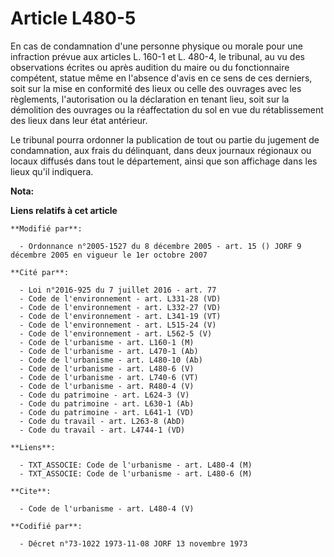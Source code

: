 # Article L480-5

En cas de condamnation d'une personne physique ou morale pour une infraction prévue aux articles L. 160-1 et L. 480-4, le
tribunal, au vu des observations écrites ou après audition du maire ou du fonctionnaire compétent, statue même en l'absence
d'avis en ce sens de ces derniers, soit sur la mise en conformité des lieux ou celle des ouvrages avec les règlements,
l'autorisation ou la déclaration en tenant lieu, soit sur la démolition des ouvrages ou la réaffectation du sol en vue du
rétablissement des lieux dans leur état antérieur. 

Le tribunal pourra ordonner la publication de tout ou partie du jugement de condamnation, aux frais du délinquant, dans deux
journaux régionaux ou locaux diffusés dans tout le département, ainsi que son affichage dans les lieux qu'il indiquera.

**Nota:**



**Liens relatifs à cet article**

	**Modifié par**:

	  - Ordonnance n°2005-1527 du 8 décembre 2005 - art. 15 () JORF 9 décembre 2005 en vigueur le 1er octobre 2007

	**Cité par**:

	  - Loi n°2016-925 du 7 juillet 2016 - art. 77
	  - Code de l'environnement - art. L331-28 (VD)
	  - Code de l'environnement - art. L332-27 (VD)
	  - Code de l'environnement - art. L341-19 (VT)
	  - Code de l'environnement - art. L515-24 (V)
	  - Code de l'environnement - art. L562-5 (V)
	  - Code de l'urbanisme - art. L160-1 (M)
	  - Code de l'urbanisme - art. L470-1 (Ab)
	  - Code de l'urbanisme - art. L480-10 (Ab)
	  - Code de l'urbanisme - art. L480-6 (V)
	  - Code de l'urbanisme - art. L740-6 (VT)
	  - Code de l'urbanisme - art. R480-4 (V)
	  - Code du patrimoine - art. L624-3 (V)
	  - Code du patrimoine - art. L630-1 (Ab)
	  - Code du patrimoine - art. L641-1 (VD)
	  - Code du travail - art. L263-8 (AbD)
	  - Code du travail - art. L4744-1 (VD)

	**Liens**:

	  - TXT_ASSOCIE: Code de l'urbanisme - art. L480-4 (M)
	  - TXT_ASSOCIE: Code de l'urbanisme - art. L480-6 (M)

	**Cite**:

	  - Code de l'urbanisme - art. L480-4 (V)

	**Codifié par**:

	  - Décret n°73-1022 1973-11-08 JORF 13 novembre 1973
